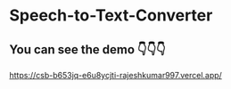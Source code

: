 # Speech-to-Text-Converter
## You can see the demo 👇👇👇
https://csb-b653jq-e6u8ycjti-rajeshkumar997.vercel.app/
